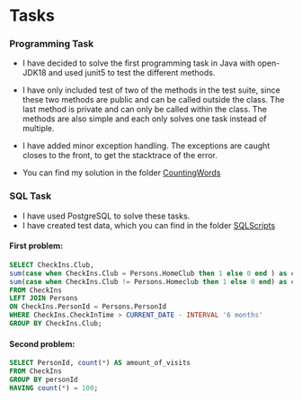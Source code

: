 # Tasks

### Programming Task

- I have decided to solve the first programming task in Java with open-JDK18 and used junit5 to test the different methods. 

- I have only included test of two of the methods in the test suite, since these two methods are public and can be called outside the class. The last method is private and can only be called within the class. The methods are also simple and each only solves one task instead of multiple. 

- I have added minor exception handling. The exceptions are caught closes to the front, to get the stacktrace of the error. 

- You can find my solution in the folder [CountingWords](https://github.com/amandajuhl95/Tasks/tree/main/CountingWords/src)
 
 
### SQL Task

- I have used PostgreSQL to solve these tasks. 
- I have created test data, which you can find in the folder [SQLScripts](https://github.com/amandajuhl95/Tasks/tree/main/SQLScripts)

 
#### First problem: 

```sql
SELECT CheckIns.Club,
sum(case when CheckIns.Club = Persons.HomeClub then 1 else 0 end ) as checkins_from_members_registered_in_this_club,
sum(case when CheckIns.Club != Persons.Homeclub then 1 else 0 end) as checkins_from_members_registered_in_other_clubs
FROM CheckIns
LEFT JOIN Persons 
ON CheckIns.PersonId = Persons.PersonId
WHERE CheckIns.CheckInTime > CURRENT_DATE - INTERVAL '6 months'
GROUP BY CheckIns.Club;
```


#### Second problem:


```sql
SELECT PersonId, count(*) AS amount_of_visits
FROM CheckIns 
GROUP BY personId
HAVING count(*) = 100;
```
